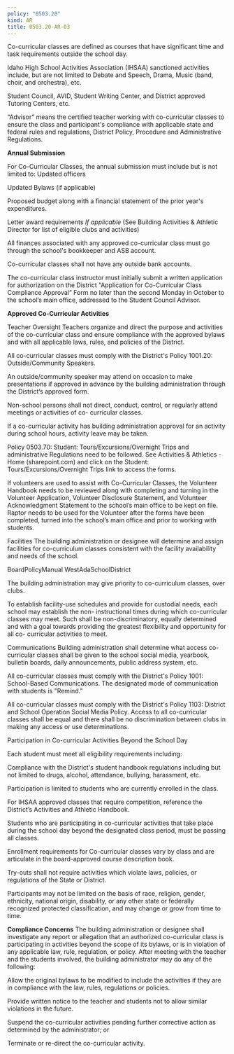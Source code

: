 ```yaml
---
policy: "0503.20"
kind: AR
title: 0503.20-AR-03
---
```


Co-curricular classes are defined as courses that have significant time and task requirements outside the school day.


Idaho High School Activities Association (IHSAA) sanctioned activities include, but are not limited
to Debate and Speech, Drama, Music (band, choir, and orchestra), etc.


Student Council, AVID, Student Writing Center, and District approved Tutoring Centers, etc.


“Advisor” means the certified teacher working with co-curricular classes to ensure the class and participant's
compliance with applicable state and federal rules and regulations, District Policy, Procedure and
Administrative Regulations.

**Annual Submission**


For Co-Curricular Classes, the annual submission must include but is not limited to:
Updated officers


Updated Bylaws (if applicable)


Proposed budget along with a financial statement of the prior year's expenditures.


Letter award requirements *If applicable* (See Building Activities & Athletic Director for list of eligible
clubs and activities)


All finances associated with any approved co-curricular class must go through the school's bookkeeper and
ASB account.


Co-curricular classes shall not have any outside bank accounts.


The co-curricular class instructor must initially submit a written application for authorization on the
District “Application for Co-Curricular Class Compliance Approval” Form no later than the second
Monday in October to the school’s main office, addressed to the Student Council Advisor.

**Approved Co-Curricular Activities**


Teacher Oversight
Teachers organize and direct the purpose and activities of the co-curricular class and ensure compliance
with the approved bylaws and with all applicable laws, rules, and policies of the District.


All co-curricular classes must comply with the District's Policy 1001.20: Outside/Community Speakers.


An outside/community speaker may attend on occasion to make presentations if approved in advance by
the building administration through the District’s approved form.


Non-school persons shall not direct, conduct, control, or regularly attend meetings or activities of co-
curricular classes.


If a co-curricular activity has building administration approval for an activity during school hours, activity
leave may be taken.


Policy 0503.70: Student: Tours/Excursions/Overnight Trips and administrative Regulations need to be
followed.
See Activities & Athletics - Home (sharepoint.com) and click on the Student:
Tours/Excursions/Overnight Trips link to access the forms.


If volunteers are used to assist with Co-Curricular Classes, the Volunteer Handbook needs to be
reviewed along with completing and turning in the Volunteer Application, Volunteer Disclosure
Statement, and Volunteer Acknowledgment Statement to the school’s main office to be kept on file.
Raptor needs to be used for the Volunteer after the forms have been completed, turned into the
school’s main office and prior to working with students.


Facilities
The building administration or designee will determine and assign facilities for co-curriculum classes
consistent with the facility availability and needs of the school.


BoardPolicyManual
WestAdaSchoolDistrict



The building administration may give priority to co-curriculum classes, over clubs.


To establish facility-use schedules and provide for custodial needs, each school may establish the non-
instructional times during which co-curricular classes may meet. Such shall be non-discriminatory,
equally determined and with a goal towards providing the greatest flexibility and opportunity for all co-
curricular activities to meet.


Communications
Building administration shall determine what access co-curricular classes shall be given to the school
social media, yearbook, bulletin boards, daily announcements, public address system, etc.


All co-curricular classes must comply with the District's Policy 1001: School-Based Communications.
The designated mode of communication with students is "Remind."


All co-curricular classes must comply with the District's Policy 1103: District and School Operation
Social Media Policy.
Access to all co-curricular classes shall be equal and there shall be no discrimination between clubs
in making any access or use determinations.


Participation in Co-curricular Activities Beyond the School Day


Each student must meet all eligibility requirements including:


Compliance with the District's student handbook regulations including but not limited to drugs, alcohol,
attendance, bullying, harassment, etc.


Participation is limited to students who are currently enrolled in the class.


For IHSAA approved classes that require competition, reference the District’s Activities and Athletic
Handbook.


Students who are participating in co-curricular activities that take place during the school day beyond
the designated class period, must be passing all classes.


Enrollment requirements for Co-curricular classes vary by class and are articulate in the board-approved
course description book.


Try-outs shall not require activities which violate laws, policies, or regulations of the State or District.


Participants may not be limited on the basis of race, religion, gender, ethnicity, national origin, disability,
or any other state or federally recognized protected classification, and may change or grow from time to
time.

**Compliance Concerns**
The building administration or designee shall investigate any report or allegation that an authorized co-curricular
class is participating in activities beyond the scope of its bylaws, or is in violation of any applicable law, rule,
regulation, or policy.
After meeting with the teacher and the students involved, the building administrator may do any of the following:


Allow the original bylaws to be modified to include the activities if they are in compliance with the law, rules,
regulations or policies.


Provide written notice to the teacher and students not to allow similar violations in the future.


Suspend the co-curricular activities pending further corrective action as determined by the administrator; or


Terminate or re-direct the co-curricular activity.
